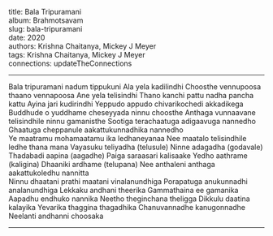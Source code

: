 title: Bala Tripuramani  
album: Brahmotsavam  
slug: bala-tripuramani  
date: 2020  
authors: Krishna Chaitanya, Mickey J Meyer  
tags: Krishna Chaitanya, Mickey J Meyer  
connections: updateTheConnections  

------------

Bala tripuramani nadum tippukuni Ala yela kadilindhi Choosthe vennupoosa thaano vennapoosa Ane yela telisindhi Thano kanchi pattu nadha pancha kattu Ayina jari kudirindhi Yeppudo appudo chivarikochedi akkadikega Buddhude o yuddhame cheseyyada ninnu choosthe Anthaga vunnaavane telisindhile ninnu gamanisthe Sootiga terachaatuga adigaavuga nannedho Ghaatuga cheppanule aakattukunnadhika nannedho  
Ye maatramu mohamaatamu ika ledhaneyanaa Nee maatalo telisindhile ledhe thana mana Vayasuku teliyadha (telusule) Ninne adagadha (godavale) Thadabadi aapina (aagadhe) Paiga saraasari kalisaake Yedho aathrame (kaligina) Dhaaniki ardhame (telupana) Nee anthaleni anthaga aakattukoledhu nannitta  
Ninnu dhaatani prathi maatani vinalanundhiga Porapatuga anukunnadhi analanundhiga Lekkaku andhani theerika Gammathaina ee gamanika Aapadhu endhuko nannika Neetho theginchana theligga Dikkulu daatina kalayika Yevarika thaggina thagadhika Chanuvannadhe kanugonnadhe Neelanti andhanni choosaka  


------------
